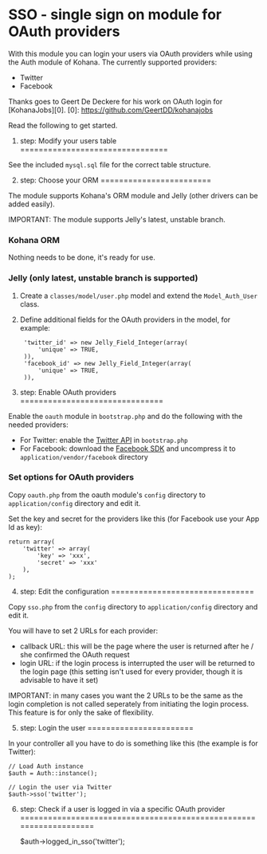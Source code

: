 # SSO - single sign on module for OAuth providers

With this module you can login your users via OAuth providers while using the Auth module of Kohana.
The currently supported providers:

* Twitter
* Facebook

Thanks goes to Geert De Deckere for his work on OAuth login for [KohanaJobs][0].
[0]: https://github.com/GeertDD/kohanajobs

Read the following to get started.

1. step: Modify your users table
================================

See the included `mysql.sql` file for the correct table structure.


2. step: Choose your ORM
========================

The module supports Kohana's ORM module and Jelly (other drivers can be added easily).

IMPORTANT: The module supports Jelly's latest, unstable branch.

### Kohana ORM

Nothing needs to be done, it's ready for use.

### Jelly (only latest, unstable branch is supported)

1. Create a `classes/model/user.php` model and extend the `Model_Auth_User` class.
2. Define additional fields for the OAuth providers in the model, for example:

		'twitter_id' => new Jelly_Field_Integer(array(
			'unique' => TRUE,
		)),
		'facebook_id' => new Jelly_Field_Integer(array(
			'unique' => TRUE,
		)),


3. step: Enable OAuth providers
===============================

Enable the `oauth` module in `bootstrap.php` and do the following with the needed providers:

* For Twitter: enable the [Twitter API][1] in `bootstrap.php`
* For Facebook: download the [Facebook SDK][2] and uncompress it to `application/vendor/facebook` directory

[1]: https://github.com/shadowhand/apis
[2]: https://github.com/facebook/php-sdk

### Set options for OAuth providers

Copy `oauth.php` from the oauth module's `config` directory to `application/config` directory and edit it.

Set the key and secret for the providers like this (for Facebook use your App Id as key):

	return array(
		'twitter' => array(
			'key' => 'xxx',
			'secret' => 'xxx'
		),
	);


4. step: Edit the configuration
===============================

Copy `sso.php` from the `config` directory to `application/config` directory and edit it.

You will have to set 2 URLs for each provider:

* callback URL: this will be the page where the user is returned after he / she confirmed the OAuth request
* login URL: if the login process is interrupted the user will be returned to the login page (this setting isn't used for every provider, though it is advisable to have it set)

IMPORTANT: in many cases you want the 2 URLs to be the same as the login completion is not called seperately from initiating the login process. This feature is for only the sake of flexibility.


5. step: Login the user
=======================

In your controller all you have to do is something like this (the example is for Twitter):

	// Load Auth instance
	$auth = Auth::instance();

	// Login the user via Twitter
	$auth->sso('twitter');


6. step: Check if a user is logged in via a specific OAuth provider
===================================================================

	$auth->logged_in_sso('twitter');